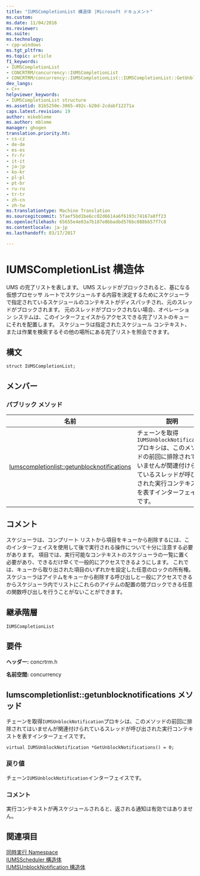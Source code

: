```yaml
---
title: "IUMSCompletionList 構造体 |Microsoft ドキュメント"
ms.custom: 
ms.date: 11/04/2016
ms.reviewer: 
ms.suite: 
ms.technology:
- cpp-windows
ms.tgt_pltfrm: 
ms.topic: article
f1_keywords:
- IUMSCompletionList
- CONCRTRM/concurrency::IUMSCompletionList
- CONCRTRM/concurrency::IUMSCompletionList::IUMSCompletionList::GetUnblockNotifications
dev_langs:
- C++
helpviewer_keywords:
- IUMSCompletionList structure
ms.assetid: 81b5250e-3065-492c-b20d-2cdabf12271a
caps.latest.revision: 19
author: mikeblome
ms.author: mblome
manager: ghogen
translation.priority.ht:
- cs-cz
- de-de
- es-es
- fr-fr
- it-it
- ja-jp
- ko-kr
- pl-pl
- pt-br
- ru-ru
- tr-tr
- zh-cn
- zh-tw
ms.translationtype: Machine Translation
ms.sourcegitcommit: 5faef5bd1be6cc02d6614a6f6193c74167a8ff23
ms.openlocfilehash: 65655e4e03a7b187e0bbadbd576bc088bb57f7c8
ms.contentlocale: ja-jp
ms.lasthandoff: 03/17/2017

---
```

# <a name="iumscompletionlist-structure"></a>IUMSCompletionList 構造体
UMS の完了リストを表します。 UMS スレッドがブロックされると、基になる仮想プロセッサ ルートでスケジュールする内容を決定するためにスケジューラで指定されているスケジュールのコンテキストがディスパッチされ、元のスレッドがブロックされます。 元のスレッドがブロックされない場合、オペレーション システムは、このインターフェイスからアクセスできる完了リストのキューにそれを配置します。 スケジューラは指定されたスケジュール コンテキスト、または作業を検索するその他の場所にある完了リストを照会できます。  
  
## <a name="syntax"></a>構文  
  
```
struct IUMSCompletionList;
```  
  
## <a name="members"></a>メンバー  
  
### <a name="public-methods"></a>パブリック メソッド  
  
|名前|説明|  
|----------|-----------------|  
|[Iumscompletionlist::getunblocknotifications](#getunblocknotifications)|チェーンを取得`IUMSUnblockNotification`プロキシは、このメソッドの前回に排除されてはいませんが関連付けられているスレッドが呼び出された実行コンテキストを表すインターフェイスです。|  
  
## <a name="remarks"></a>コメント  
 スケジューラは、コンプリート リストから項目をキューから削除するには、このインターフェイスを使用して後で実行される操作について十分に注意する必要があります。 項目では、実行可能なコンテキストのスケジューラの一覧に置く必要があり、できるだけ早くで一般的にアクセスできるようにします。 これでは、キューから取り出された項目のいずれかを設定した任意のロックの所有権。 スケジューラはアイテムをキューから削除する呼び出しと一般にアクセスできるからスケジューラ内でリストにこれらのアイテムの配置の間ブロックできる任意の関数呼び出しを行うことがないことができます。  
  
## <a name="inheritance-hierarchy"></a>継承階層  
 `IUMSCompletionList`  
  
## <a name="requirements"></a>要件  
 **ヘッダー:** concrtrm.h  
  
 **名前空間:** concurrency  
  
##  <a name="getunblocknotifications"></a>Iumscompletionlist::getunblocknotifications メソッド  
 チェーンを取得`IUMSUnblockNotification`プロキシは、このメソッドの前回に排除されてはいませんが関連付けられているスレッドが呼び出された実行コンテキストを表すインターフェイスです。  
  
```
virtual IUMSUnblockNotification *GetUnblockNotifications() = 0;
```  
  
### <a name="return-value"></a>戻り値  
 チェーン`IUMSUnblockNotification`インターフェイスです。  
  
### <a name="remarks"></a>コメント  
 実行コンテキストが再スケジュールされると、返される通知は有効ではありません。  
  
## <a name="see-also"></a>関連項目  
 [同時実行 Namespace](concurrency-namespace.md)   
 [IUMSScheduler 構造体](iumsscheduler-structure.md)   
 [IUMSUnblockNotification 構造体](iumsunblocknotification-structure.md)

